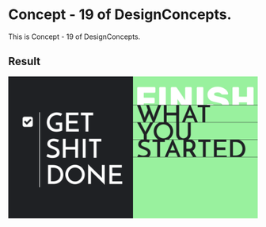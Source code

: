 Concept - 19 of DesignConcepts.
==============================

This is Concept - 19 of DesignConcepts.

Result
-----------
<p align="center">
  <img src="c19.png"/>
</p>
